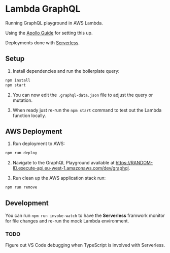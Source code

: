 # Lambda GraphQL

Running GraphQL playground in AWS Lambda.

Using the [Apollo Guide](https://www.apollographql.com/docs/apollo-server/deployment/lambda/) for setting this up.

Deployments done with [Serverless](https://www.serverless.com/).

## Setup

1. Install dependencies and run the boilerplate query:

```bash
npm install
npm start
```

2. You can now edit the `.graphql-data.json` file to adjust the query or mutation. 

3. When ready just re-run the `npm start` command to test out the Lambda function locally.

## AWS Deployment

1. Run deployment to AWS:

```bash
npm run deploy
```

2. Navigate to the GraphQL Playground available at https://RANDOM-ID.execute-api.eu-west-1.amazonaws.com/dev/graphql.

3. Run clean up the AWS application stack run:

```bash
npm run remove
```

## Development

You can run `npm run invoke-watch` to have the **Serverless** framwork monitor for file changes and re-run the mock Lambda environment.

### TODO

Figure out VS Code debugging when TypeScript is involved with Serverless.